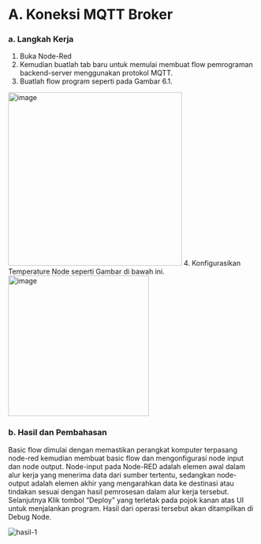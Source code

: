 # A. Koneksi MQTT Broker

### a. Langkah Kerja
  1.  Buka Node-Red
  2.  Kemudian buatlah tab baru untuk memulai membuat flow pemrograman backend-server menggunakan protokol MQTT.
  3.  Buatlah flow program seperti pada Gambar 6.1.
<img width="352" alt="image" src="https://github.com/delimaayup/jobsheetEmbedded/assets/151798889/9827e8e6-1af6-4eed-b124-3bd82c31199a">
  4. Konfigurasikan Temperature Node seperti Gambar di bawah ini.
<img width="285" alt="image" src="https://github.com/delimaayup/jobsheetEmbedded/assets/151798889/7a200dc5-b942-4b89-a35f-813f086e3731">

### b. Hasil dan Pembahasan
Basic flow dimulai dengan memastikan perangkat komputer terpasang node-red kemudian membuat basic flow dan mengonfigurasi node input dan node output.
Node-input pada Node-RED adalah elemen awal dalam alur kerja yang menerima data dari sumber tertentu, sedangkan node-output adalah elemen akhir yang 
mengarahkan data ke destinasi atau tindakan sesuai dengan hasil pemrosesan dalam alur kerja tersebut.
Selanjutnya Klik tombol “Deploy” yang terletak pada pojok kanan atas UI untuk menjalankan program. 
Hasil dari operasi tersebut akan ditampilkan di Debug Node.

![hasil-1](https://github.com/iamanisaamalia/sistemembedded/assets/147674408/5a6b0faf-fd91-4e76-8e08-c3af1fdea6e3)
